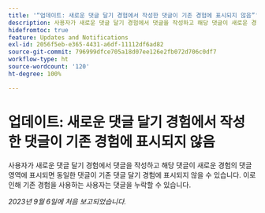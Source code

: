 ```yaml
---
title: '“업데이트: 새로운 댓글 달기 경험에서 작성한 댓글이 기존 경험에 표시되지 않음”'
description: 사용자가 새로운 댓글 달기 경험에서 댓글을 작성하고 해당 댓글이 새로운 경험의 댓글 영역에 표시되면 동일한 댓글이 기존 댓글 달기 경험에 표시되지 않을 수 있습니다. 이로 인해 기존 경험을 사용하는 사용자는 댓글을 누락할 수 있습니다.
hidefromtoc: true
feature: Updates and Notifications
exl-id: 2056f5eb-e365-4431-a6df-11112df6ad82
source-git-commit: 796999dfce705a18d07ee126e2fb072d706c0df7
workflow-type: ht
source-wordcount: '120'
ht-degree: 100%

---
```


# 업데이트: 새로운 댓글 달기 경험에서 작성한 댓글이 기존 경험에 표시되지 않음

<!--
>[!NOTE]
>
>This issue was fixed on September 28 2023.
-->

사용자가 새로운 댓글 달기 경험에서 댓글을 작성하고 해당 댓글이 새로운 경험의 댓글 영역에 표시되면 동일한 댓글이 기존 댓글 달기 경험에 표시되지 않을 수 있습니다. 이로 인해 기존 경험을 사용하는 사용자는 댓글을 누락할 수 있습니다.

_2023년 9월 6일에 처음 보고되었습니다._
